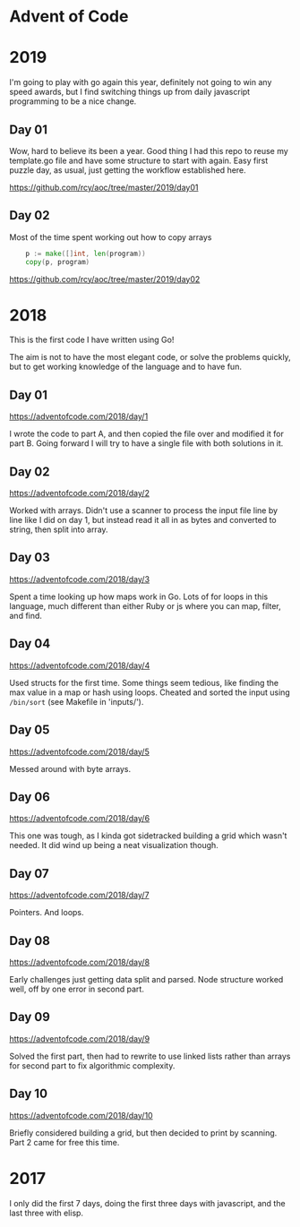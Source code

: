 # Advent of Code

# 2019

I'm going to play with go again this year, definitely not going to win
any speed awards, but I find switching things up from daily
javascript programming to be a nice change.

## Day 01

Wow, hard to believe its been a year.  Good thing I had this repo to
reuse my template.go file and have some structure to start with again.
Easy first puzzle day, as usual, just getting the workflow established
here.

https://github.com/rcy/aoc/tree/master/2019/day01

## Day 02

Most of the time spent working out how to copy arrays

```go
	p := make([]int, len(program))
	copy(p, program)
```

https://github.com/rcy/aoc/tree/master/2019/day02

# 2018

This is the first code I have written using Go!

The aim is not to have the most elegant code, or solve the problems
quickly, but to get working knowledge of the language and to have fun.

## Day 01
https://adventofcode.com/2018/day/1

I wrote the code to part A, and then copied the file over and modified
it for part B.  Going forward I will try to have a single file with
both solutions in it.

## Day 02
https://adventofcode.com/2018/day/2

Worked with arrays.  Didn't use a scanner to process the input file
line by line like I did on day 1, but instead read it all in as bytes
and converted to string, then split into array.

## Day 03
https://adventofcode.com/2018/day/3

Spent a time looking up how maps work in Go.  Lots of for loops in
this language, much different than either Ruby or js where you can
map, filter, and find.

## Day 04
https://adventofcode.com/2018/day/4

Used structs for the first time.  Some things seem tedious, like
finding the max value in a map or hash using loops.  Cheated and
sorted the input using `/bin/sort` (see Makefile in 'inputs/').

## Day 05
https://adventofcode.com/2018/day/5

Messed around with byte arrays.

## Day 06
https://adventofcode.com/2018/day/6

This one was tough, as I kinda got sidetracked building a grid which
wasn't needed.  It did wind up being a neat visualization though.

## Day 07
https://adventofcode.com/2018/day/7

Pointers.  And loops.

## Day 08
https://adventofcode.com/2018/day/8

Early challenges just getting data split and parsed.  Node structure
worked well, off by one error in second part.

## Day 09
https://adventofcode.com/2018/day/9

Solved the first part, then had to rewrite to use linked lists rather
than arrays for second part to fix algorithmic complexity.

## Day 10
https://adventofcode.com/2018/day/10

Briefly considered building a grid, but then decided to print by
scanning.  Part 2 came for free this time.

# 2017

I only did the first 7 days, doing the first three days with javascript, and the last three with elisp.
